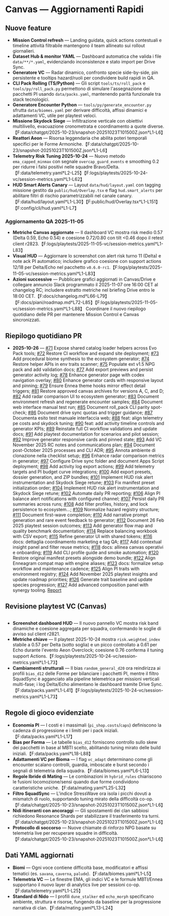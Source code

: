 # Canvas — Aggiornamenti Rapidi

## Nuove feature
- **Mission Control refresh** — Landing guidata, quick actions contestuali e timeline attività filtrabile mantengono il team allineato sui rollout giornalieri.
- **Dataset Hub & monitor YAML** — Dashboard automatica che valida i file `data/**/*.yaml`, evidenziando inconsistenze e stato import per Drive Sync.
- **Generatore VC** — Radar dinamico, confronto specie side-by-side, pin persistente e tooltips hazard/ruoli per condividere build rapidi in QA.
- **CLI Pack Rolling (TS/Python)** — Gli script `tools/ts/roll_pack` e `tools/py/roll_pack.py` permettono di simulare l'assegnazione dei pacchetti PI usando `data/packs.yaml`, mantenendo parità funzionale tra stack tecnologici.
- **Generatore Encounter Python** — `tools/py/generate_encounter.py` sfrutta `data/biomes.yaml` per derivare difficoltà, affissi dinamici e adattamenti VC, utile per playtest veloci.
- **Missione Skydock Siege** — Infiltrazione verticale con obiettivi multilivello, evacuazione cronometrata e coordinamento a quote diverse.【F:data/chatgpt/2025-10-23/snapshot-20251023T101500Z.json†L1-L6】
- **Reattori Aeon** — Risorsa leggendaria che abilita poteri temporali specifici per le Forme Armoniche.【F:data/chatgpt/2025-10-23/snapshot-20251023T101500Z.json†L1-L6】
- **Telemetry Risk Tuning 2025-10-24** — Nuovo metodo `ema_capped_minmax` con segnale `overcap_guard_events` e smoothing 0.2 per ridurre i falsi positivi nelle squadre Bravo/Delta.【F:data/telemetry.yaml†L2-L25】【F:logs/playtests/2025-10-24-vc/session-metrics.yaml†L1-L62】
- **HUD Smart Alerts Canary** — Layout `data/hud/layout.yaml` con tagging missione gestito da `public/hud/Overlay.tsx` e flag `hud.smart_alerts` per abilitare filtri di rischio parametrizzabili nel canale canary.【F:data/hud/layout.yaml†L1-L30】【F:public/hud/Overlay.tsx†L1-L151】【F:config/cli/hud.yaml†L1-L7】

### Aggiornamento QA 2025-11-05
- **Metriche Canvas aggiornate** — Il dashboard VC mostra risk medio 0.57 (Delta 0.59, Echo 0.54) e coesione 0.72/0.80 con tilt <0.46 dopo il retest client r2823.【F:logs/playtests/2025-11-05-vc/session-metrics.yaml†L1-L83】
- **Visual HUD** — Aggiornare lo screenshot con alert risk turno 11 (Delta) e note ack PI automatico; includere grafico coesione con support actions 12/18 per Delta/Echo nel pacchetto `v0.6.0-rc1`.【F:logs/playtests/2025-11-05-vc/session-metrics.yaml†L1-L83】
- **Azioni successive** — Pubblicare grafici aggiornati in Canvas/Drive e collegare annuncio Slack programmato il 2025-11-07 ore 16:00 CET al changelog RC; includere estratto metriche nel briefing Drive entro le 18:00 CET.【F:docs/changelog.md†L66-L79】【F:docs/piani/roadmap.md†L72-L85】【F:logs/playtests/2025-11-05-vc/session-metrics.yaml†L1-L88】 Coordinare il nuovo riepilogo quotidiano delle PR per mantenere Mission Control e Canvas sincronizzati.

## Riepilogo quotidiano PR
<!-- daily-pr-summary:start -->
- **2025-10-26** — [#71](https://github.com/MasterDD-L34D/Game/pull/71) Expose shared catalog loader helpers across Evo Pack tools; [#72](https://github.com/MasterDD-L34D/Game/pull/72) Restore CI workflow and expand site deployment; [#73](https://github.com/MasterDD-L34D/Game/pull/73) Add procedural biome synthesis to the ecosystem generator; [#74](https://github.com/MasterDD-L34D/Game/pull/74) Restore helper APIs in env traits scanner; [#75](https://github.com/MasterDD-L34D/Game/pull/75) Populate ext v1.5 NPG pack and add validation docs; [#77](https://github.com/MasterDD-L34D/Game/pull/77) Add export previews and persist generator activity log; [#78](https://github.com/MasterDD-L34D/Game/pull/78) Enhance generator page with codex navigation overlay; [#80](https://github.com/MasterDD-L34D/Game/pull/80) Enhance generator cards with responsive layout and pinning; [#79](https://github.com/MasterDD-L34D/Game/pull/79) Ensure Ennea theme hooks mirror effect detail triggers; [#81](https://github.com/MasterDD-L34D/Game/pull/81) Restore approved canvas archives for versions A, C, and D; [#82](https://github.com/MasterDD-L34D/Game/pull/82) Add radar comparison UI to ecosystem generator; [#83](https://github.com/MasterDD-L34D/Game/pull/83) Document environment refresh and regenerate encounter samples; [#84](https://github.com/MasterDD-L34D/Game/pull/84) Document web interface manual test run; [#85](https://github.com/MasterDD-L34D/Game/pull/85) Document roll_pack CLI parity spot-check; [#86](https://github.com/MasterDD-L34D/Game/pull/86) Document drive sync quotas and trigger guidance; [#87](https://github.com/MasterDD-L34D/Game/pull/87) Documenta esito test manuale interfaccia web; [#88](https://github.com/MasterDD-L34D/Game/pull/88) feat: align telemetry pe costs and skydock tuning; [#90](https://github.com/MasterDD-L34D/Game/pull/90) feat: add activity timeline controls and generator KPIs; [#89](https://github.com/MasterDD-L34D/Game/pull/89) Reinstate full CI workflow validations and update docs; [#91](https://github.com/MasterDD-L34D/Game/pull/91) Add playtest documentation for scenarios and pilot session; [#92](https://github.com/MasterDD-L34D/Game/pull/92) Improve generator responsive cards and pinned state; [#93](https://github.com/MasterDD-L34D/Game/pull/93) Add VC November 2025 RC notes and communications plan; [#94](https://github.com/MasterDD-L34D/Game/pull/94) Document post-October 2025 processes and CLI ADR; [#95](https://github.com/MasterDD-L34D/Game/pull/95) Annota ambiente di clonazione nella checklist setup; [#96](https://github.com/MasterDD-L34D/Game/pull/96) Enhance radar comparison metrics in generator; [#97](https://github.com/MasterDD-L34D/Game/pull/97) Configure Drive sync folder and document Apps Script deployment; [#98](https://github.com/MasterDD-L34D/Game/pull/98) Add activity log export actions; [#99](https://github.com/MasterDD-L34D/Game/pull/99) Add telemetry targets and PI budget curve integrations; [#100](https://github.com/MasterDD-L34D/Game/pull/100) Add export presets, dossier generation, and ZIP bundles; [#101](https://github.com/MasterDD-L34D/Game/pull/101) Implement HUD risk alert instrumentation and Skydock Siege retune; [#103](https://github.com/MasterDD-L34D/Game/pull/103) Fix manifest preset initialization order; [#104](https://github.com/MasterDD-L34D/Game/pull/104) Implement HUD risk alert instrumentation and Skydock Siege retune; [#102](https://github.com/MasterDD-L34D/Game/pull/102) Automate daily PR reporting; [#106](https://github.com/MasterDD-L34D/Game/pull/106) Align PI balance alert notifications with configured channel; [#107](https://github.com/MasterDD-L34D/Game/pull/107) Persist daily PR summaries across runs; [#108](https://github.com/MasterDD-L34D/Game/pull/108) Add filter profiles, history, and lock persistence to ecosystem…; [#109](https://github.com/MasterDD-L34D/Game/pull/109) Normalize hazard registry structure; [#111](https://github.com/MasterDD-L34D/Game/pull/111) Document first-wave completion; [#110](https://github.com/MasterDD-L34D/Game/pull/110) Add narrative prompt generation and rare event feedback to generator; [#112](https://github.com/MasterDD-L34D/Game/pull/112) Document 26 Feb 2025 playtest session outcomes; [#113](https://github.com/MasterDD-L34D/Game/pull/113) Add generator flow map and quality benchmark documentation; [#114](https://github.com/MasterDD-L34D/Game/pull/114) Replace balancing workbook with CSV export; [#115](https://github.com/MasterDD-L34D/Game/pull/115) Refine generator UI with shared tokens; [#116](https://github.com/MasterDD-L34D/Game/pull/116) docs: dettaglia coordinamento marketing e tag QA; [#117](https://github.com/MasterDD-L34D/Game/pull/117) Add contextual insight panel and filter reuse metrics; [#118](https://github.com/MasterDD-L34D/Game/pull/118) docs: allinea canvas operativi e onboarding; [#119](https://github.com/MasterDD-L34D/Game/pull/119) Add CLI profile guide and smoke automation; [#120](https://github.com/MasterDD-L34D/Game/pull/120) Restore original manifest presets alongside demo bundle; [#122](https://github.com/MasterDD-L34D/Game/pull/122) Align Enneagram compat map with engine aliases; [#123](https://github.com/MasterDD-L34D/Game/pull/123) docs: formalize setup workflow and maintenance cadence; [#125](https://github.com/MasterDD-L34D/Game/pull/125) Align PI traits with environment registry; [#124](https://github.com/MasterDD-L34D/Game/pull/124) Add November 2025 playtest insights and update roadmap priorities; [#126](https://github.com/MasterDD-L34D/Game/pull/126) Generate trait baseline and update species progression; [#127](https://github.com/MasterDD-L34D/Game/pull/127) Add advanced composition panel with synergy tooling. [Report](chatgpt_changes/daily-pr-summary-2025-10-26.md)
<!-- daily-pr-summary:end -->

## Revisione playtest VC (Canvas)
![Dashboard VC](data:image/png;base64,iVBORw0KGgoAAAANSUhEUgAAAAEAAAABCAYAAAAfFcSJAAAADUlEQVR4nGMAAQAABQABDQottAAAAABJRU5ErkJggg==)

- **Screenshot dashboard HUD** — Il nuovo pannello VC mostra risk band dinamiche e coesione aggregata per squadra, confermando le soglie di avviso sul client r2821.
- **Metriche chiave** — Il playtest 2025-10-24 mostra `risk.weighted_index` stabile a 0.57 per Delta (sotto soglia) e un picco controllato a 0.61 per Echo durante l'evento Aeon Overclock; coesione 0.76 conferma il tuning support Actions.【F:logs/playtests/2025-10-24-vc/session-metrics.yaml†L1-L73】
- **Cambiamenti strutturali** — Il bias `random_general_d20` ora reindirizza ai profili `bias_d12` delle Forme per bilanciare i pacchetti PI, mentre il filtro SquadSync è agganciato alla pipeline telemetrica per missioni verticali multi-fase; i log Delta/Echo alimentano le dashboard tramite Drive Sync.【F:data/packs.yaml†L1-L41】【F:logs/playtests/2025-10-24-vc/session-metrics.yaml†L1-L73】

## Regole di gioco evidenziate
- **Economia PI** — I costi e i massimali (`pi_shop.costs`/`caps`) definiscono la cadenza di progressione e i limiti per i pack iniziali.【F:data/packs.yaml†L1-L17】
- **Bias per Forma** — Le tabelle `bias_d12` forniscono controllo sullo skew dei pacchetti in base al MBTI scelto, abilitando tuning mirato delle build iniziali.【F:data/packs.yaml†L18-L88】
- **Adattamenti VC per Bioma** — I flag `vc_adapt` determinano come gli encounter scalano controlli, guardia, imboscate e burst secondo i segnali di telemetria della squadra.【F:data/biomes.yaml†L6-L13】
- **Regole Ibride di Mating** — Le combinazioni in `hybrid_rules` chiariscono le fusioni locomozione/sensi quando due forme condividono caratteristiche uniche.【F:data/mating.yaml†L25-L32】
- **Filtro SquadSync** — L'indice StressWave ora isola i picchi dovuti a mismatch di ruolo, supportando tuning mirato della difficoltà co-op.【F:data/chatgpt/2025-10-23/snapshot-20251023T101500Z.json†L1-L6】
- **Nidi itineranti con ancoraggi** — Gli spostamenti dei clan sabbiosi richiedono Resonance Shards per stabilizzare il trasferimento tra turni.【F:data/chatgpt/2025-10-23/snapshot-20251023T101500Z.json†L1-L6】
- **Protocollo di soccorso** — Nuove chiamate di rinforzo NPG basate su telemetria live per recuperare squadre in difficoltà.【F:data/chatgpt/2025-10-23/snapshot-20251023T101500Z.json†L1-L6】

## Dati YAML aggiornati
- **Biomi** — Ogni voce contiene difficoltà base, modificatori e affissi tematici (es. `savana`, `caverna`, `palude`).【F:data/biomes.yaml†L1-L5】
- **Telemetria VC** — Le finestre EMA, gli indici VC e le formule MBTI/Ennea supportano il nuovo layer di analytics live per sessioni co-op.【F:data/telemetry.yaml†L1-L25】
- **Standard di Nido** — I profili `dune_stalker` ed `echo_morph` specificano ambiente, struttura e risorse, fungendo da baseline per la progressione narrativa di clan.【F:data/mating.yaml†L13-L24】
